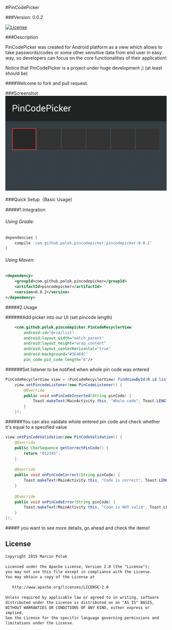 #PinCodePicker

###Version: 0.0.2

[![License](https://img.shields.io/badge/license-Apache%202-blue.svg)](https://www.apache.org/licenses/LICENSE-2.0)

###Description

PinCodePicker was created for Android platform as a view which allows to take passwords/codes or some other sensitive data from end user in easy way, so developers can focus on the core functionalities of their application!

Notice that PinCodePicker is a project under huge development ;) (at least should be)

####Welcome to fork and pull request.

###Screenshot
![image](art/pin_code_picker_0_0_1.gif)

###Quick Setup（Basic Usage)

#####1.Integration

###### Using Gradle:

```groovy
dependencies {
    compile 'com.github.polok.pincodepicker:pincodepicker:0.0.2'
}
```

###### Using Maven:

```xml
<dependency>
    <groupId>com.github.polok.pincodepicker</groupId>
    <artifactId>pincodepicker</artifactId>
    <version>0.0.2</version>
</dependency>
```

#####2.Usage

######Add picker into our UI (set pincode length)
```xml
    <com.github.polok.pincodepicker.PinCodeRecyclerView
        android:id="@+id/list"
        android:layout_width="match_parent"
        android:layout_height="wrap_content"
        android:layout_centerHorizontal="true"
        android:background="#3E464C"
        pin_code:pin_code_length="6"/>
```

######Set listener to be notified when whole pin code was entered

```java
PinCodeRecyclerView view = (PinCodeRecyclerView) findViewById(R.id.list);
    view.setPincodeListener(new PinCodeListener() {
        @Override
        public void onPinCodeInserted(String pinCode) {
            Toast.makeText(MainActivity.this, "Whole code", Toast.LENGTH_SHORT).show();
        }
    });
```

######You can also validate whole entered pin code and check whether it's equal to a specified value

```java
view.setPinCodeValidation(new PinCodeValidation() {
    @Override
    public CharSequence getCorrectPinCode() {
        return "012345";
    }

    @Override
    public void onPinCodeCorrect(String pinCode) {
        Toast.makeText(MainActivity.this, "Code is correct", Toast.LENGTH_SHORT).show();
    }

    @Override
    public void onPinCodeError(String pinCode) {
        Toast.makeText(MainActivity.this, "Code is NOT valid", Toast.LENGTH_SHORT).show();
    }
});
```

####If you want to see more details, go ahead and check the demo!

License
--------

    Copyright 2015 Marcin Polak

    Licensed under the Apache License, Version 2.0 (the "License");
    you may not use this file except in compliance with the License.
    You may obtain a copy of the License at

       http://www.apache.org/licenses/LICENSE-2.0

    Unless required by applicable law or agreed to in writing, software
    distributed under the License is distributed on an "AS IS" BASIS,
    WITHOUT WARRANTIES OR CONDITIONS OF ANY KIND, either express or implied.
    See the License for the specific language governing permissions and
    limitations under the License.

